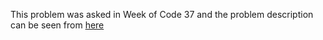 This problem was asked in Week of Code 37 and the problem description can be seen from [here](https://www.hackerrank.com/contests/w37/challenges/dynamic-line-intersection/problem)
